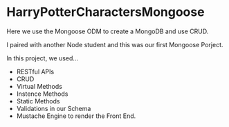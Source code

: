 # HarryPotterCharactersMongoose
Here we use the Mongoose ODM to create a MongoDB and use CRUD.

I paired with another Node student and this was our first Mongoose Porject. 

In this project, we used...
  - RESTful APIs
  - CRUD
  - Virtual Methods
  - Instence Methods
  - Static Methods
  - Validations in our Schema
  - Mustache Engine to render the Front End. 
  
 
